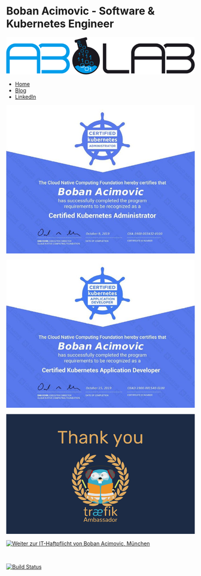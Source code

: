 # Boban Acimovic - Software & Kubernetes Engineer

![ablab.io](https://github.com/acim/acim/blob/master/ablab.png)

- [Home](https://ablab.io)
- [Blog](https://acim.net)
- [LinkedIn](https://www.linkedin.com/in/bobacim/)

![CKA](https://github.com/acim/acim/blob/master/cka.jpg)

![CKAD](https://github.com/acim/acim/blob/master/ckad.jpg)

![traefik Ambassador](https://github.com/acim/acim/blob/master/traefik-ambassador.png)

<a rel="nofollow" href="https://www.exali.de/siegel/Boban-Acimovic" target="_blank" title="Weiter zur IT-Haftpflicht von Boban Acimovic, M&uuml;nchen"><img border="0" src="https//siegel.exali.de/siegel/Haftpflicht_Siegel_0_5ba949c8901bcf2d236e9a645403a393.png" width="120" height="120" alt="Weiter zur IT-Haftpflicht von Boban Acimovic, M&uuml;nchen" /></a>

[![]()](https://www.exali.de/siegel/Boban-Acimovic)

[![Build Status](https://siegel.exali.de/siegel/Haftpflicht_Siegel_0_5ba949c8901bcf2d236e9a645403a393.png)](https://www.exali.de/siegel/Boban-Acimovic)
